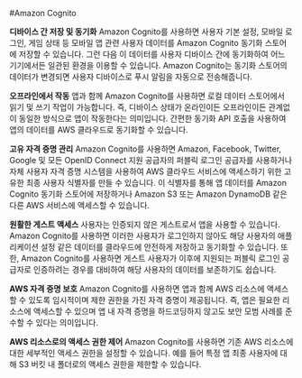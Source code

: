 #Amazon Cognito 

**디바이스 간 저장 및 동기화**
Amazon Cognito를 사용하면 사용자 기본 설정, 모바일 로그인, 게임 상태 등 모바일 앱 관련 사용자 데이터를 Amazon Cognito 동기화 스토어에 저장할 수 있습니다. 그런 다음 이 데이터를 사용자 디바이스 간에 동기화하여 어느 기기에서든 일관된 환경을 이용할 수 있습니다. Amazon Cognito는 동기화 스토어의 데이터가 변경되면 사용자 디바이스로 푸시 알림을 자동으로 전송해줍니다.

**오프라인에서 작동**
앱과 함께 Amazon Cognito를 사용하면 로컬 데이터 스토어에서 읽기 및 쓰기 작업이 가능합니다. 즉, 디바이스 상태가 온라인이든 오프라인이든 관계없이 동일한 방식으로 앱이 작동한다는 의미입니다. 간편한 동기화 API 호출을 사용하여 앱의 데이터를 AWS 클라우드로 동기화할 수 있습니다.

**고유 자격 증명 관리**
Amazon Cognito를 사용하면 Amazon, Facebook, Twitter, Google 및 모든 OpenID Connect 지원 공급자의 퍼블릭 로그인 공급자를 사용하거나 자체 사용자 자격 증명 시스템을 사용하여 AWS 클라우드 서비스에 액세스하기 위한 고유한 최종 사용자 식별자를 만들 수 있습니다. 이 식별자를 통해 앱 데이터를 Amazon Cognito 동기화 스토어에 저장하거나 Amazon S3 또는 Amazon DynamoDB 같은 다른 AWS 서비스에 액세스할 수 있습니다.

**원활한 게스트 액세스**
사용자는 인증되지 않은 게스트로서 앱을 사용할 수 있습니다. Amazon Cognito를 사용하면 이러한 사용자가 로그인하지 않아도 해당 사용자의 애플리케이션 설정 같은 데이터를 클라우드에 안전하게 저장하고 동기화할 수 있습니다. 또한, Amazon Cognito를 사용하면 게스트 사용자가 이후에 지원되는 퍼블릭 로그인 공급자로 인증하려는 경우를 대비하여 해당 사용자의 데이터를 보존하기도 쉽습니다.

**AWS 자격 증명 보호**
Amazon Cognito를 사용하면 앱과 함께 AWS 리소스에 액세스할 수 있도록 임시적이며 제한 권한을 가진 자격 증명이 제공됩니다. 즉, 앱은 필요한 리소스에 액세스할 수 있으며 앱 내 자격 증명을 하드코딩하지 않고도 보안 모범 사례를 준수할 수 있다는 의미입니다.

**AWS 리소스로의 액세스 권한 제어**
Amazon Cognito를 사용하면 기존 AWS 리소스에 대한 세부적인 액세스 권한을 설정할 수 있습니다. 예를 들어 특정 앱 최종 사용자에 대해 S3 버킷 내 폴더로의 액세스 권한을 제한할 수 있습니다.


